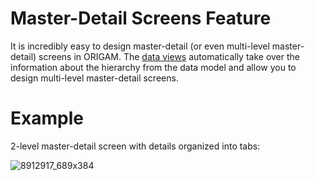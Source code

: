 # Master-Detail Screens Feature

It is incredibly easy to design master-detail (or even multi-level master-detail) screens in ORIGAM. The [data views](/t/Data-Views-Feature) automatically take over the information about the hierarchy from the data model and allow you to design multi-level master-detail screens.

# Example

2-level master-detail screen with details organized into tabs:

![8912917_689x384](upload://2FecVg5x6HX5j1VyEIlyHwlcLg1.png)
